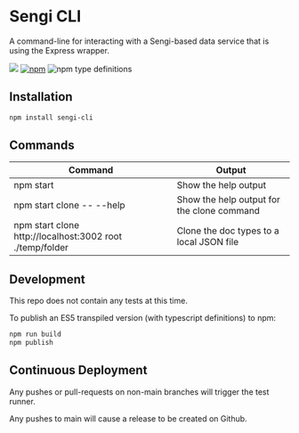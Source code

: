 # Sengi CLI

A command-line for interacting with a Sengi-based data service that is using the Express wrapper.

![](https://github.com/karlhulme/sengi/workflows/CD/badge.svg)
[![npm](https://img.shields.io/npm/v/jsonocli.svg)](https://www.npmjs.com/package/sengi-cli)
![npm type definitions](https://img.shields.io/npm/types/typescript)


## Installation

```bash
npm install sengi-cli
```

## Commands

Command | Output
--- | ---
npm start | Show the help output
npm start clone -- --help | Show the help output for the clone command
npm start clone http://localhost:3002 root ./temp/folder | Clone the doc types to a local JSON file


## Development

This repo does not contain any tests at this time.

To publish an ES5 transpiled version (with typescript definitions) to npm:

```bash
npm run build
npm publish
```


## Continuous Deployment

Any pushes or pull-requests on non-main branches will trigger the test runner.

Any pushes to main will cause a release to be created on Github.
